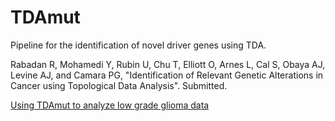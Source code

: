 # TDAmut

Pipeline for the identification of novel driver genes using TDA. 

Rabadan R, Mohamedi Y, Rubin U, Chu T, Elliott O, Arnes L, Cal S, Obaya AJ, Levine AJ, and Camara PG, "Identification of Relevant Genetic Alterations in Cancer using Topological Data Analysis". Submitted.

[Using TDAmut to analyze low grade glioma data](https://github.com/aalghalith/TDA-TCGA/tree/master/TDAmut_Tutorial/TDAmut_Tutorial.md)



